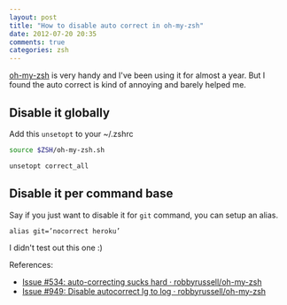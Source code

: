 ```yaml
---
layout: post
title: "How to disable auto correct in oh-my-zsh"
date: 2012-07-20 20:35
comments: true
categories: zsh
---
```


[oh-my-zsh](https://github.com/robbyrussell/oh-my-zsh) is very handy and I've been using it for almost a year. But I found the auto correct is kind of annoying and barely helped me.

## Disable it globally
Add this `unsetopt` to your ~/.zshrc

```bash
source $ZSH/oh-my-zsh.sh

unsetopt correct_all
```

## Disable it per command base
Say if you just want to disable it for `git` command, you can setup an alias.

```
alias git=’nocorrect heroku’
```

I didn't test out this one :)

References:
- [Issue #534: auto-correcting sucks hard · robbyrussell/oh-my-zsh](https://github.com/robbyrussell/oh-my-zsh/issues/534)
- [Issue #949: Disable autocorrect lg to log · robbyrussell/oh-my-zsh](https://github.com/robbyrussell/oh-my-zsh/issues/949)